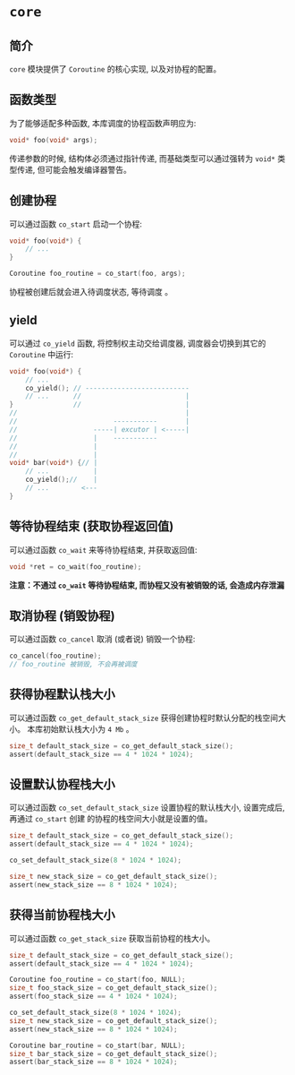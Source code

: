 # `core`
## 简介
`core` 模块提供了 `Coroutine` 的核心实现, 以及对协程的配置。

## 函数类型
为了能够适配多种函数, 本库调度的协程函数声明应为:

```C
void* foo(void* args);
```

传递参数的时候, 结构体必须通过指针传递, 而基础类型可以通过强转为 `void*` 类型传递, 但可能会触发编译器警告。

## 创建协程
可以通过函数 `co_start` 启动一个协程:

```C
void* foo(void*) {
    // ...
}

Coroutine foo_routine = co_start(foo, args);
```

协程被创建后就会进入待调度状态, 等待调度 。

## yield
可以通过 `co_yield` 函数, 将控制权主动交给调度器, 调度器会切换到其它的 `Coroutine` 中运行:

```C
void* foo(void*) {
    // ...
    co_yield(); // --------------------------
    // ...      //                          |
}               //                          |
//                                          |
//                        -----------       |
//                   -----| excutor | <-----|
//                   |    -----------
//                   |
//                   |
void* bar(void*) {// |
    // ...           |
    co_yield();//    |
    // ...        <---
}

```

## 等待协程结束 (获取协程返回值)
可以通过函数 `co_wait` 来等待协程结束, 并获取返回值:

```C
void *ret = co_wait(foo_routine);
```

**注意：不通过 `co_wait` 等待协程结束, 而协程又没有被销毁的话, 会造成内存泄漏**

## 取消协程 (销毁协程)
可以通过函数 `co_cancel` 取消 (或者说) 销毁一个协程:

```C
co_cancel(foo_routine);
// foo_routine 被销毁, 不会再被调度
```

## 获得协程默认栈大小
可以通过函数 `co_get_default_stack_size` 获得创建协程时默认分配的栈空间大小。
本库初始默认栈大小为 `4 Mb` 。

```c
size_t default_stack_size = co_get_default_stack_size();
assert(default_stack_size == 4 * 1024 * 1024);
```

## 设置默认协程栈大小
可以通过函数 `co_set_default_stack_size` 设置协程的默认栈大小, 设置完成后, 再通过 `co_start` 创建
的协程的栈空间大小就是设置的值。

```c
size_t default_stack_size = co_get_default_stack_size();
assert(default_stack_size == 4 * 1024 * 1024);

co_set_default_stack_size(8 * 1024 * 1024);

size_t new_stack_size = co_get_default_stack_size();
assert(new_stack_size == 8 * 1024 * 1024);
```

## 获得当前协程栈大小
可以通过函数 `co_get_stack_size` 获取当前协程的栈大小。

```c
size_t default_stack_size = co_get_default_stack_size();
assert(default_stack_size == 4 * 1024 * 1024);

Coroutine foo_routine = co_start(foo, NULL);
size_t foo_stack_size = co_get_default_stack_size();
assert(foo_stack_size == 4 * 1024 * 1024);

co_set_default_stack_size(8 * 1024 * 1024);
size_t new_stack_size = co_get_default_stack_size();
assert(new_stack_size == 8 * 1024 * 1024);

Coroutine bar_routine = co_start(bar, NULL);
size_t bar_stack_size = co_get_default_stack_size();
assert(bar_stack_size == 8 * 1024 * 1024);
```
